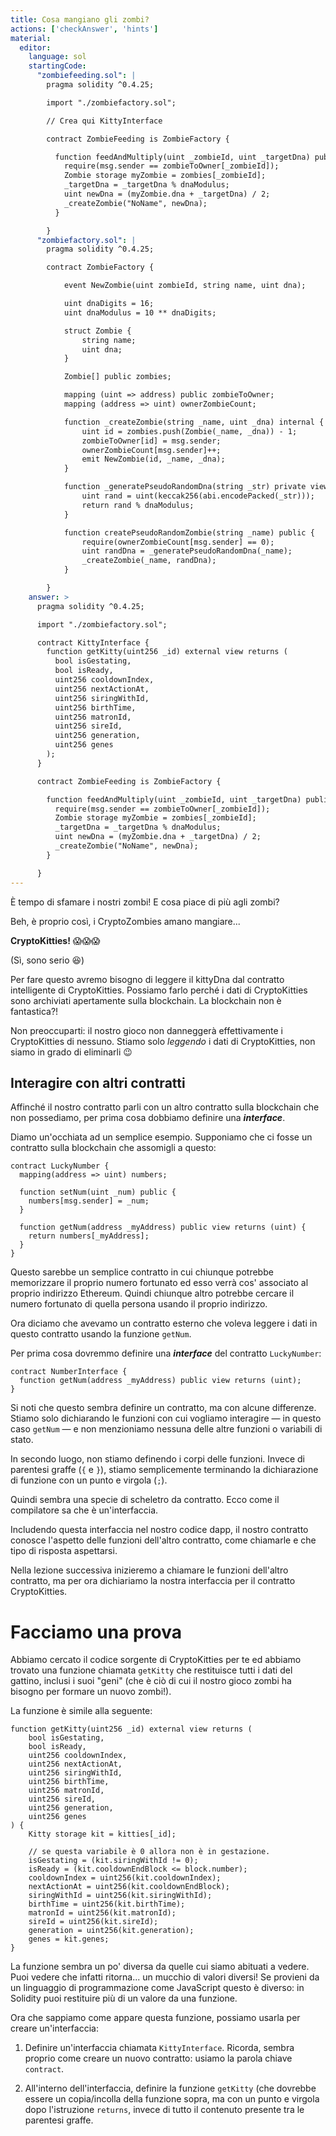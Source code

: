```yaml
---
title: Cosa mangiano gli zombi?
actions: ['checkAnswer', 'hints']
material:
  editor:
    language: sol
    startingCode:
      "zombiefeeding.sol": |
        pragma solidity ^0.4.25;

        import "./zombiefactory.sol";

        // Crea qui KittyInterface

        contract ZombieFeeding is ZombieFactory {

          function feedAndMultiply(uint _zombieId, uint _targetDna) public {
            require(msg.sender == zombieToOwner[_zombieId]);
            Zombie storage myZombie = zombies[_zombieId];
            _targetDna = _targetDna % dnaModulus;
            uint newDna = (myZombie.dna + _targetDna) / 2;
            _createZombie("NoName", newDna);
          }

        }
      "zombiefactory.sol": |
        pragma solidity ^0.4.25;

        contract ZombieFactory {

            event NewZombie(uint zombieId, string name, uint dna);

            uint dnaDigits = 16;
            uint dnaModulus = 10 ** dnaDigits;

            struct Zombie {
                string name;
                uint dna;
            }

            Zombie[] public zombies;

            mapping (uint => address) public zombieToOwner;
            mapping (address => uint) ownerZombieCount;

            function _createZombie(string _name, uint _dna) internal {
                uint id = zombies.push(Zombie(_name, _dna)) - 1;
                zombieToOwner[id] = msg.sender;
                ownerZombieCount[msg.sender]++;
                emit NewZombie(id, _name, _dna);
            }

            function _generatePseudoRandomDna(string _str) private view returns (uint) {
                uint rand = uint(keccak256(abi.encodePacked(_str)));
                return rand % dnaModulus;
            }

            function createPseudoRandomZombie(string _name) public {
                require(ownerZombieCount[msg.sender] == 0);
                uint randDna = _generatePseudoRandomDna(_name);
                _createZombie(_name, randDna);
            }

        }
    answer: >
      pragma solidity ^0.4.25;

      import "./zombiefactory.sol";

      contract KittyInterface {
        function getKitty(uint256 _id) external view returns (
          bool isGestating,
          bool isReady,
          uint256 cooldownIndex,
          uint256 nextActionAt,
          uint256 siringWithId,
          uint256 birthTime,
          uint256 matronId,
          uint256 sireId,
          uint256 generation,
          uint256 genes
        );
      }

      contract ZombieFeeding is ZombieFactory {

        function feedAndMultiply(uint _zombieId, uint _targetDna) public {
          require(msg.sender == zombieToOwner[_zombieId]);
          Zombie storage myZombie = zombies[_zombieId];
          _targetDna = _targetDna % dnaModulus;
          uint newDna = (myZombie.dna + _targetDna) / 2;
          _createZombie("NoName", newDna);
        }

      }
---
```


È tempo di sfamare i nostri zombi! E cosa piace di più agli zombi?

Beh, è proprio così, i CryptoZombies amano mangiare...

**CryptoKitties!** 😱😱😱

(Sì, sono serio 😆)

Per fare questo avremo bisogno di leggere il kittyDna dal contratto intelligente di CryptoKitties. Possiamo farlo perché i dati di CryptoKitties sono archiviati apertamente sulla blockchain. La blockchain non è fantastica?!

Non preoccuparti: il nostro gioco non danneggerà effettivamente i CryptoKitties di nessuno. Stiamo solo *leggendo* i dati di CryptoKitties, non siamo in grado di eliminarli 😉

## Interagire con altri contratti

Affinché il nostro contratto parli con un altro contratto sulla blockchain che non possediamo, per prima cosa dobbiamo definire una **_interface_**.

Diamo un'occhiata ad un semplice esempio. Supponiamo che ci fosse un contratto sulla blockchain che assomigli a questo:

```
contract LuckyNumber {
  mapping(address => uint) numbers;

  function setNum(uint _num) public {
    numbers[msg.sender] = _num;
  }

  function getNum(address _myAddress) public view returns (uint) {
    return numbers[_myAddress];
  }
}
```

Questo sarebbe un semplice contratto in cui chiunque potrebbe memorizzare il proprio numero fortunato ed esso verrà cos' associato al proprio indirizzo Ethereum. Quindi chiunque altro potrebbe cercare il numero fortunato di quella persona usando il proprio indirizzo.

Ora diciamo che avevamo un contratto esterno che voleva leggere i dati in questo contratto usando la funzione `getNum`.

Per prima cosa dovremmo definire una **_interface_** del contratto `LuckyNumber`:

```
contract NumberInterface {
  function getNum(address _myAddress) public view returns (uint);
}
```

Si noti che questo sembra definire un contratto, ma con alcune differenze. Stiamo solo dichiarando le funzioni con cui vogliamo interagire — in questo caso `getNum` — e non menzioniamo nessuna delle altre funzioni o variabili di stato.

In secondo luogo, non stiamo definendo i corpi delle funzioni. Invece di parentesi graffe (`{` e `}`), stiamo semplicemente terminando la dichiarazione di funzione con un punto e virgola (`;`).

Quindi sembra una specie di scheletro da contratto. Ecco come il compilatore sa che è un'interfaccia.

Includendo questa interfaccia nel nostro codice dapp, il nostro contratto conosce l'aspetto delle funzioni dell'altro contratto, come chiamarle e che tipo di risposta aspettarsi.

Nella lezione successiva inizieremo a chiamare le funzioni dell'altro contratto, ma per ora dichiariamo la nostra interfaccia per il contratto CryptoKitties.

# Facciamo una prova

Abbiamo cercato il codice sorgente di CryptoKitties per te ed abbiamo trovato una funzione chiamata `getKitty` che restituisce tutti i dati del gattino, inclusi i suoi "geni" (che è ciò di cui il nostro gioco zombi ha bisogno per formare un nuovo zombi!).

La funzione è simile alla seguente:

```
function getKitty(uint256 _id) external view returns (
    bool isGestating,
    bool isReady,
    uint256 cooldownIndex,
    uint256 nextActionAt,
    uint256 siringWithId,
    uint256 birthTime,
    uint256 matronId,
    uint256 sireId,
    uint256 generation,
    uint256 genes
) {
    Kitty storage kit = kitties[_id];

    // se questa variabile è 0 allora non è in gestazione.
    isGestating = (kit.siringWithId != 0);
    isReady = (kit.cooldownEndBlock <= block.number);
    cooldownIndex = uint256(kit.cooldownIndex);
    nextActionAt = uint256(kit.cooldownEndBlock);
    siringWithId = uint256(kit.siringWithId);
    birthTime = uint256(kit.birthTime);
    matronId = uint256(kit.matronId);
    sireId = uint256(kit.sireId);
    generation = uint256(kit.generation);
    genes = kit.genes;
}
```

La funzione sembra un po' diversa da quelle cui siamo abituati a vedere. Puoi vedere che infatti ritorna... un mucchio di valori diversi! Se provieni da un linguaggio di programmazione come JavaScript questo è diverso: in Solidity puoi restituire più di un valore da una funzione.

Ora che sappiamo come appare questa funzione, possiamo usarla per creare un'interfaccia:

1. Definire un'interfaccia chiamata `KittyInterface`. Ricorda, sembra proprio come creare un nuovo contratto: usiamo la parola chiave `contract`.

2. All'interno dell'interfaccia, definire la funzione `getKitty` (che dovrebbe essere un copia/incolla della funzione sopra, ma con un punto e virgola dopo l'istruzione `returns`, invece di tutto il contenuto presente tra le parentesi graffe.
